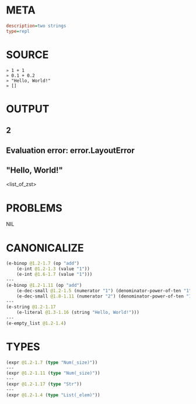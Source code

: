# META
~~~ini
description=two strings
type=repl
~~~
# SOURCE
~~~roc
» 1 + 1
» 0.1 + 0.2
» "Hello, World!"
» []
~~~
# OUTPUT
2
---
Evaluation error: error.LayoutError
---
"Hello, World!"
---
<list_of_zst>
# PROBLEMS
NIL
# CANONICALIZE
~~~clojure
(e-binop @1.2-1.7 (op "add")
	(e-int @1.2-1.3 (value "1"))
	(e-int @1.6-1.7 (value "1")))
---
(e-binop @1.2-1.11 (op "add")
	(e-dec-small @1.2-1.5 (numerator "1") (denominator-power-of-ten "1") (value "0.1"))
	(e-dec-small @1.8-1.11 (numerator "2") (denominator-power-of-ten "1") (value "0.2")))
---
(e-string @1.2-1.17
	(e-literal @1.3-1.16 (string "Hello, World!")))
---
(e-empty_list @1.2-1.4)
~~~
# TYPES
~~~clojure
(expr @1.2-1.7 (type "Num(_size)"))
---
(expr @1.2-1.11 (type "Num(_size)"))
---
(expr @1.2-1.17 (type "Str"))
---
(expr @1.2-1.4 (type "List(_elem)"))
~~~
